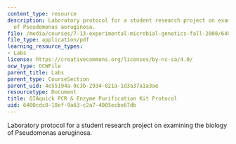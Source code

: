 ```yaml
---
content_type: resource
description: Laboratory protocol for a student research project on examining the biology
  of Pseudomonas aeruginosa.
file: /media/courses/7-13-experimental-microbial-genetics-fall-2008/6400cdc018ef9a63c2a74005ecbe67db_MIT7_13f08_lab19_Protocol_QIAquickPCR.pdf
file_type: application/pdf
learning_resource_types:
- Labs
license: https://creativecommons.org/licenses/by-nc-sa/4.0/
ocw_type: OCWFile
parent_title: Labs
parent_type: CourseSection
parent_uid: 4e55194a-0c3b-2934-821a-1d3a37a1a3ae
resourcetype: Document
title: QIAquick PCR & Enzyme Purification Kit Protocol
uid: 6400cdc0-18ef-9a63-c2a7-4005ecbe67db
---
```

Laboratory protocol for a student research project on examining the biology of Pseudomonas aeruginosa.